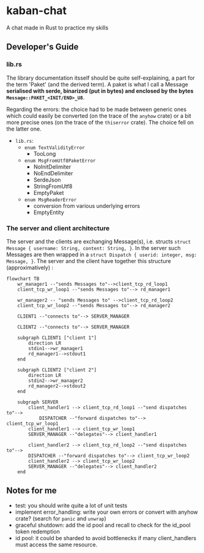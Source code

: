 # kaban-chat
A chat made in Rust to practice my skills


## Developer's Guide



### lib.rs

The library documentation itsself should be quite self-explaining, a part for the term 'Paket' (and the derived term). A paket is what I call a Message **serialised with serde, binarized (put in bytes) and enclosed by the bytes `Message::PAKET_<INIT/END>_U8`**.

Regarding the errors: the choice had to be made between generic ones which could easily be converted (on the trace of the `anyhow` crate) or a bit more precise ones (on the trace of the `thiserror` crate). The choice fell on the latter one.

- `lib.rs`:
  - `enum TextValidityError`
    - TooLong
  - `enum MsgFromUtf8PaketError`
    - NoInitDelimiter
    - NoEndDelimiter
    - SerdeJson
    - StringFromUtf8
    - EmptyPaket
  - `enum MsgReaderError`
    - conversion from various underlying errors
    - EmptyEntity


### The server and client architecture

The server and the clients are exchanging Message(s), i.e. structs `struct Message { username: String, content: String, }`. In the server such Messages are then wrapped in a `struct Dispatch { userid: integer, msg: Message, }`. The server and the client have together this structure (approximatively) :

```mermaid
flowchart TB
    wr_manager1 --"sends Messages to"-->client_tcp_rd_loop1
    client_tcp_wr_loop1 --"sends Messages to"--> rd_manager1

    wr_manager2 -- "sends Messages to" -->client_tcp_rd_loop2
    client_tcp_wr_loop2 --"sends Messages to"--> rd_manager2

    CLIENT1 --"connects to"--> SERVER_MANAGER

    CLIENT2 --"connects to"--> SERVER_MANAGER
    
    subgraph CLIENT1 ["client 1"]
        direction LR
        stdin1-->wr_manager1
        rd_manager1-->stdout1
    end
    
    subgraph CLIENT2 ["client 2"]
        direction LR
        stdin2-->wr_manager2
        rd_manager2-->stdout2
    end
        
    subgraph SERVER
        client_handler1 --> client_tcp_rd_loop1 --"send dispatches to"--> 
            DISPATCHER --"forward dispatches to"--> client_tcp_wr_loop1
        client_handler1 --> client_tcp_wr_loop1
        SERVER_MANAGER --"delegates"--> client_handler1

        client_handler2 --> client_tcp_rd_loop2 --"send dispatches to"-->
        DISPATCHER --"forward dispatches to"--> client_tcp_wr_loop2
        client_handler2 --> client_tcp_wr_loop2
        SERVER_MANAGER --"delegates"--> client_handler2
    end
```

## Notes for me

- test: you should write quite a lot of unit tests
- implement error_handling: write your own errors or convert with anyhow crate? (search for `panic` and `unwrap`)
- graceful shutdown: add the id pool and recall to check for the id_pool token redemption
- id pool: it could be sharded to avoid bottlenecks if many client_handlers must access the same resource.